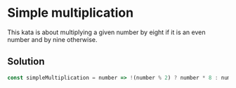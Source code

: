 # Simple multiplication

This kata is about multiplying a given number by eight if it is an even number and by nine otherwise.

## Solution

```javascript
const simpleMultiplication = number => !(number % 2) ? number * 8 : number * 9;
```